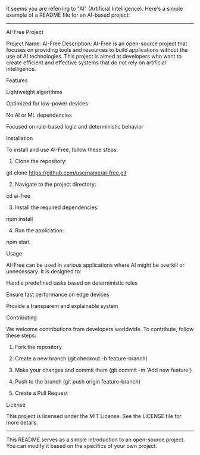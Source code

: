 It seems you are referring to "AI" (Artificial Intelligence). Here's a simple example of a README file for an AI-based project:


---

AI-Free Project

Project Name: AI-Free
Description: AI-Free is an open-source project that focuses on providing tools and resources to build applications without the use of AI technologies. This project is aimed at developers who want to create efficient and effective systems that do not rely on artificial intelligence.

Features

Lightweight algorithms

Optimized for low-power devices

No AI or ML dependencies

Focused on rule-based logic and deterministic behavior


Installation

To install and use AI-Free, follow these steps:

1. Clone the repository:

git clone https://github.com/username/ai-free.git


2. Navigate to the project directory:

cd ai-free


3. Install the required dependencies:

npm install


4. Run the application:

npm start



Usage

AI-Free can be used in various applications where AI might be overkill or unnecessary. It is designed to:

Handle predefined tasks based on deterministic rules

Ensure fast performance on edge devices

Provide a transparent and explainable system


Contributing

We welcome contributions from developers worldwide. To contribute, follow these steps:

1. Fork the repository


2. Create a new branch (git checkout -b feature-branch)


3. Make your changes and commit them (git commit -m 'Add new feature')


4. Push to the branch (git push origin feature-branch)


5. Create a Pull Request



License

This project is licensed under the MIT License. See the LICENSE file for more details.


---

This README serves as a simple introduction to an open-source project. You can modify it based on the specifics of your own project.

